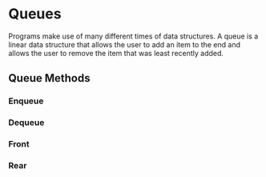# Queues

Programs make use of many different times of data structures. A queue is a linear data structure that allows the user to add an item to the end and allows the user to remove the item that was least recently added.


## Queue Methods

### Enqueue

### Dequeue

### Front

### Rear
